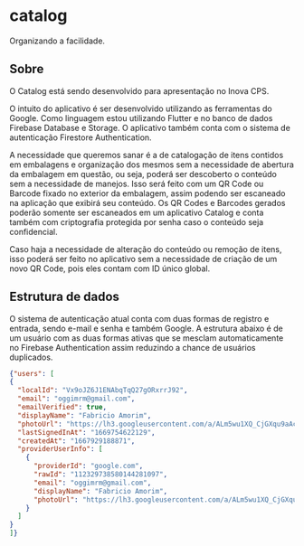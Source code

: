 # catalog

Organizando a facilidade.

## Sobre

O Catalog está sendo desenvolvido para apresentação no Inova CPS.

O intuito do aplicativo é ser desenvolvido utilizando as ferramentas do Google. Como linguagem estou utilizando Flutter e no banco de dados Firebase Database e Storage. O aplicativo também conta com o sistema de autenticação Firestore Authentication.

A necessidade que queremos sanar é a de catalogação de itens contidos em embalagens e organização dos mesmos sem a necessidade de abertura da embalagem em questão, ou seja, poderá ser descoberto o conteúdo sem a necessidade de manejos. Isso será feito com um QR Code ou Barcode fixado no exterior da embalagem, assim podendo ser escaneado na aplicação que exibirá seu conteúdo. Os QR Codes e Barcodes gerados poderão somente ser escaneados em um aplicativo Catalog e conta também com criptografia protegida por senha caso o conteúdo seja confidencial.

Caso haja a necessidade de alteração do conteúdo ou remoção de itens, isso poderá ser feito no aplicativo sem a necessidade de criação de um novo QR Code, pois eles contam com ID único global.

## Estrutura de dados

O sistema de autenticação atual conta com duas formas de registro e entrada, sendo e-mail e senha e também Google. A estrutura abaixo é de um usuário com as duas formas ativas que se mesclam automaticamente no Firebase Authentication assim reduzindo a chance de usuários duplicados. 

```JSON
{"users": [
{
  "localId": "Vx9oJZ6J1ENAbqTqQ27gORxrrJ92",
  "email": "oggimrm@gmail.com",
  "emailVerified": true,
  "displayName": "Fabricio Amorim",
  "photoUrl": "https://lh3.googleusercontent.com/a/ALm5wu1XQ_CjGXqu9aAc0cAijo1H4-4MhH2Fquu3rMeKkco=s96-c",
  "lastSignedInAt": "1669754622129",
  "createdAt": "1667929188871",
  "providerUserInfo": [
    {
      "providerId": "google.com",
      "rawId": "112329738580144281097",
      "email": "oggimrm@gmail.com",
      "displayName": "Fabricio Amorim",
      "photoUrl": "https://lh3.googleusercontent.com/a/ALm5wu1XQ_CjGXqu9aAc0cAijo1H4-4MhH2Fquu3rMeKkco=s96-c"
    }
  ]
}
]}
```
